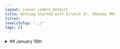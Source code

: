 ```yaml
---
layout: junior_coders_default
title: Getting Started with Scratch Jr. (Monday PM)
title2: 
levelsToTop: "../"
tags: []
---
```





<details markdown=1>
<summary markdown=1>## January 16th
</summary>

## January 16th

### Homework due January 16th


The homework is to continue working on their project and bring one to share next week.

### Recap for January 16th

Exploring
  : Kids were into exploring the blocks we discussed last time on their own today. They all had different ideas, though I noticed they also copied ideas from each other, which is great. 鬼滅の刃 was popular...

{% include giphy.html link="https://media.giphy.com/media/s31MJl2OTi7Fxe0LQ7/" %} 

{% include giphy.html link="https://media.giphy.com/media/POT6Z4yMTdENSB4hxN/" %} 

Independent discovery
  : Kids were able to discover some things on their own, such as how to use repeat blocks, even though I hadn't taught these yet. Once kids got a hold of an idea, it was interesting to what they did with it, in ways i would never have anticipated.

Sharing
  : Kids really enjoyed sharing projects they were making with the class. By connecting their tablets to the big TV, they could show off their work, practice a little English, and I could help them work out their next direction.   
  
Some topics I helped kids with included:
  : * Making characters move together at the same time. 
  : * Making one character act after another
  : * Making characters bigger or smaller
  : * Erasing a character. 
  : * Using a Bump block for when one character touches another

Sending emails
  : I made a first attempt to show kids how to send their project as an email. This is useful for sharing homework and helping me plan lessons.
  
Keep working
  : When kids finished one project, I gave them another to work on. Some kids were able to complete 2 or three projects.

</details>